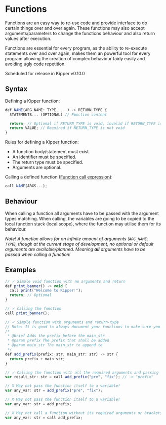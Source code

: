 # Functions

Functions are an easy way to re-use code and provide interface to do certain things over and over again. These functions
may also accept arguments/parameters to change the functions behaviour and also return values after execution.

Functions are essential for every program, as the ability to re-execute statements over and over again, makes them an
powerful tool for every program allowing the creation of complex behaviour fairly easily and avoiding ugly code
repetition.

<p class="red-highlight-text">
  Scheduled for release in Kipper v0.10.0
</p>

## Syntax

Defining a Kipper function:

```ts
def NAME(ARG_NAME: TYPE, ...) -> RETURN_TYPE {
  STATEMENTS... (OPTIONAL) // Function content

  return; // Optional if RETURN_TYPE is void, invalid if RETURN_TYPE is not void
  return VALUE; // Required if RETURN_TYPE is not void
}
```

Rules for defining a Kipper function:

- A function body/statement must exist.
- An identifier must be specified.
- The return type must be specified.
- Arguments are optional.

Calling a defined function ([Function call expression](./expressions.html)):

```ts
call NAME(ARGS...);
```

## Behaviour

When calling a function all arguments have to be passed with the argument types matching. When calling, the variables are going to be copied to the local function stack (local scope), where the function may utilise them for its behaviour.

_Note! A function allows for an infinite amount of arguments (`ARG_NAME: TYPE`), though at the current stage of development, no optional or default arguments are available/planned. Meaning **all** arguments have to be passed when calling a function!_

## Examples

```ts
// ✓ Simple void function with no arguments and return
def print_banner() -> void {
  call print("Welcome to Kipper!");
  return; // Optional
}

// ✓ Calling the function
call print_banner();

// ✓ Simple function with arguments and return-type
// Note: It is good to always document your functions to make sure you understand their behaviour even later on!
/*
 * @brief Adds the prefix before the main_str
 * @param prefix The prefix that shall be added
 * @param main_str The main_str to append to
 */
def add_prefix(prefix: str, main_str: str) -> str {
  return prefix + main_str;
}

// ✓ Calling the function with all the required arguments and passing the result to a variable
var result_str: str = call add_prefix("pre", "fix"); // -> "prefix"

// X May not pass the function itself to a variable!
var any_var: str = add_prefix("pre", "fix");

// X May not pass the function itself to a variable!
var any_var: str = add_prefix;

// X May not call a function without its required arguments or brackets!
var any_var: str = call add_prefix;
```
